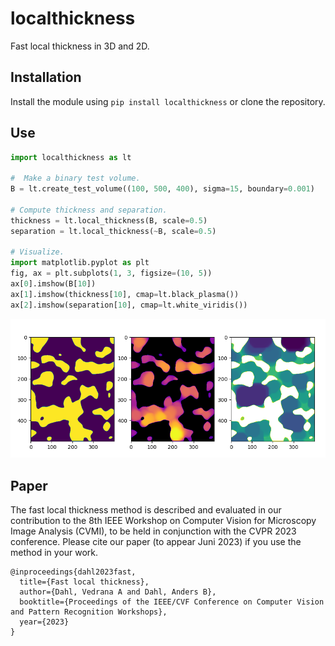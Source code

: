 # localthickness
Fast local thickness in 3D and 2D.

## Installation
Install the module using ```pip install localthickness``` or clone the repository.

## Use
``` python
import localthickness as lt

#  Make a binary test volume. 
B = lt.create_test_volume((100, 500, 400), sigma=15, boundary=0.001)

# Compute thickness and separation.
thickness = lt.local_thickness(B, scale=0.5)
separation = lt.local_thickness(~B, scale=0.5)

# Visualize.
import matplotlib.pyplot as plt
fig, ax = plt.subplots(1, 3, figsize=(10, 5))
ax[0].imshow(B[10])
ax[1].imshow(thickness[10], cmap=lt.black_plasma())
ax[2].imshow(separation[10], cmap=lt.white_viridis())

```

![](https://github.com/vedranaa/local-thickness/raw/main/mwe_figure.png)


## Paper
The fast local thickness method is described and evaluated in our contribution to the 8th IEEE Workshop on Computer Vision for Microscopy Image Analysis (CVMI), to be held in conjunction with the CVPR 2023 conference. Please cite our paper (to appear Juni 2023) if you use the method in your work.

```
@inproceedings{dahl2023fast,
  title={Fast local thickness},
  author={Dahl, Vedrana A and Dahl, Anders B},
  booktitle={Proceedings of the IEEE/CVF Conference on Computer Vision and Pattern Recognition Workshops},
  year={2023}
}
```

